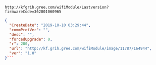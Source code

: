 `http://kfgrih.gree.com/wifiModule/Lastversion?firmwareCode=362001060965`

```json
{
  "CreateDate": "2019-10-10 03:29:44",
  "commProtVer": "",
  "desc": "",
  "forcedUpgrade": 0,
  "r": 200,
  "url": "http://kf.grih.gree.com/wifiModule/image/11787/164944",
  "ver": "1.0"
}```